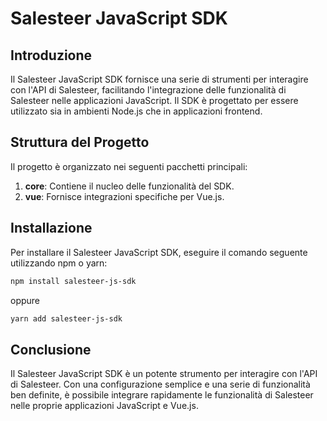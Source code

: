 # Salesteer JavaScript SDK

## Introduzione

Il Salesteer JavaScript SDK fornisce una serie di strumenti per interagire con l'API di Salesteer, facilitando l'integrazione delle funzionalità di Salesteer nelle applicazioni JavaScript. Il SDK è progettato per essere utilizzato sia in ambienti Node.js che in applicazioni frontend.

## Struttura del Progetto

Il progetto è organizzato nei seguenti pacchetti principali:

1. **core**: Contiene il nucleo delle funzionalità del SDK.
2. **vue**: Fornisce integrazioni specifiche per Vue.js.

## Installazione

Per installare il Salesteer JavaScript SDK, eseguire il comando seguente utilizzando npm o yarn:

```bash
npm install salesteer-js-sdk
```

oppure

```bash
yarn add salesteer-js-sdk
```

## Conclusione

Il Salesteer JavaScript SDK è un potente strumento per interagire con l'API di Salesteer. Con una configurazione semplice e una serie di funzionalità ben definite, è possibile integrare rapidamente le funzionalità di Salesteer nelle proprie applicazioni JavaScript e Vue.js.

